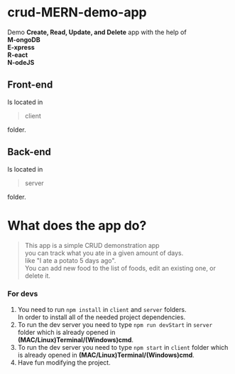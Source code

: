 # crud-MERN-demo-app

Demo **Create, Read, Update, and Delete** app with the help of\
**M-ongoDB**\
**E-xpress**\
**R-eact**\
**N-odeJS**

## Front-end

Is located in

> client

folder.

## Back-end

Is located in

> server

folder.

# What does the app do?

> This app is a simple CRUD demonstration app\
> you can track what you ate in a given amount of days.\
> like "I ate a potato 5 days ago".\
> You can add new food to the list of foods, edit an existing one, or delete it.

### For devs

1. You need to run `npm install` in `client` and `server` folders.\
   In order to install all of the needed project dependencies.
2. To run the dev server you need to type `npm run devStart` in `server` folder which is already opened in **(MAC/Linux)Terminal/(Windows)cmd**.
3. To run the dev server you need to type `npm start` in `client` folder which is already opened in **(MAC/Linux)Terminal/(Windows)cmd**.
4. Have fun modifying the project.
